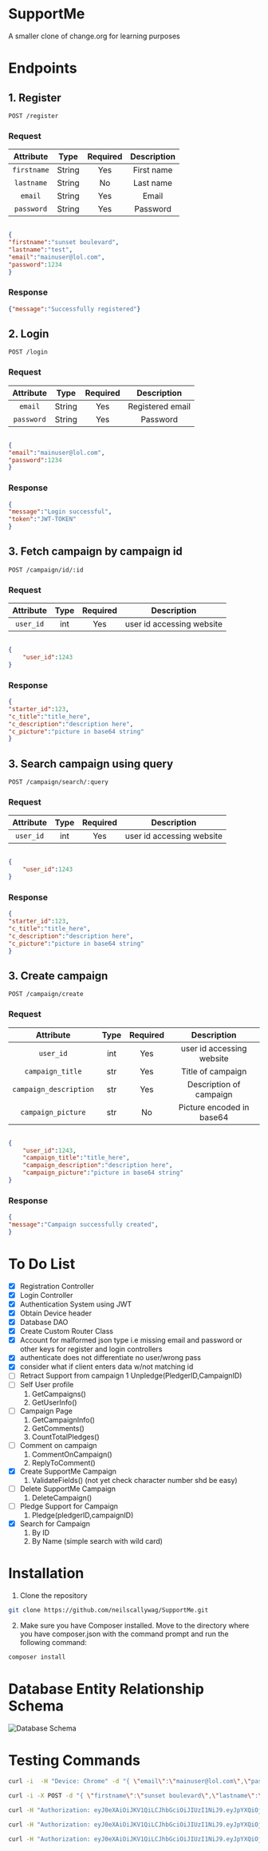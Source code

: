 # SupportMe
 A smaller clone of change.org for learning purposes

# Endpoints

##  1. Register

```API
POST /register
```

### Request

| Attribute  |      Type     |  Required |  Description |
|:----------:|:-------------:|:------:|:------:|
| `firstname` |  String  | Yes | First name |
| `lastname` |     String    |   No | Last name |
| `email` |  String  |    Yes | Email |
| `password` |  String  |    Yes| Password |

```json

{
"firstname":"sunset boulevard",
"lastname":"test",
"email":"mainuser@lol.com",
"password":1234 
}

```

### Response
```json
{"message":"Successfully registered"}
```

## 2. Login
```API
POST /login
```

### Request

| Attribute  |      Type     |  Required |  Description |
|:----------:|:-------------:|:------:|:------:|
| `email` |  String  | Yes | Registered email |
| `password` |     String    |   Yes | Password |


```json

{
"email":"mainuser@lol.com",
"password":1234 
}
```


### Response
```json
{
"message":"Login successful",
"token":"JWT-TOKEN"
}
```

## 3. Fetch campaign by campaign id
```API
POST /campaign/id/:id
```

### Request

| Attribute  |      Type     |  Required |  Description |
|:----------:|:-------------:|:------:|:------:|
| `user_id` |  int | Yes | user id accessing website|


```json

{
    "user_id":1243
}
```

### Response
```json
{
"starter_id":123,
"c_title":"title_here",
"c_description":"description here",
"c_picture":"picture in base64 string"
}
```
## 3. Search campaign using query
```API
POST /campaign/search/:query
```

### Request

| Attribute  |      Type     |  Required |  Description |
|:----------:|:-------------:|:------:|:------:|
| `user_id` |  int | Yes | user id accessing website|


```json

{
    "user_id":1243
}
```

### Response
```json
{
"starter_id":123,
"c_title":"title_here",
"c_description":"description here",
"c_picture":"picture in base64 string"
}
```

## 3. Create campaign
```API
POST /campaign/create
```

### Request

| Attribute  |      Type     |  Required |  Description |
|:----------:|:-------------:|:------:|:------:|
| `user_id` |  int | Yes | user id accessing website|
| `campaign_title` |  str | Yes | Title of campaign|
| `campaign_description` |  str | Yes | Description of campaign|
| `campaign_picture` |  str | No | Picture encoded in base64|


```json

{
    "user_id":1243,
    "campaign_title":"title_here",
    "campaign_description":"description here",
    "campaign_picture":"picture in base64 string"
}
```

### Response
```json
{
"message":"Campaign successfully created",
}
```
# To Do List
- [x] Registration Controller
- [x] Login Controller
- [x] Authentication System using JWT
- [x] Obtain Device header
- [x] Database DAO
- [x] Create Custom Router Class
- [x] Account for malformed json type i.e missing email and password or other keys for register and login controllers
- [x] authenticate does not differentiate no user/wrong pass
- [x] consider what if client enters data w/not matching id
- [ ] Retract Support from campaign
    1 Unpledge(PledgerID,CampaignID)
- [ ] Self User profile
    1. GetCampaigns()
    2. GetUserInfo()
- [ ] Campaign Page
    1. GetCampaignInfo()
    2. GetComments()
    3. CountTotalPledges()
- [ ] Comment on campaign
   1. CommentOnCampaign()
   1. ReplyToComment()
- [x] Create SupportMe Campaign
    1. ValidateFields() (not yet check character number shd be easy)
- [ ] Delete SupportMe Campaign
    1. DeleteCampaign()
- [ ] Pledge Support for Campaign
    1. Pledge(pledgerID,campaignID)
- [x] Search for Campaign
    1. By ID
    2. By Name (simple search with wild card)




# Installation
1. Clone the repository 
```bash
git clone https://github.com/neilscallywag/SupportMe.git
```
2. Make sure you have Composer installed. Move to the directory where you have composer.json with the command prompt and run the following command:
```bash
composer install
```



# Database Entity Relationship Schema
![Database Schema](images/schema.jpg)


# Testing Commands
```bash
curl -i  -H "Device: Chrome" -d "{ \"email\":\"mainuser@lol.com\",\"password\":1234 }" -X POST localhost/login
```

```bash
curl -i -X POST -d "{ \"firstname\":\"sunset boulevard\",\"lastname\":\"test\",\"email\":\"mainuser@lol.com\",\"password\":1234 }" localhost/register
```

```bash
curl -H "Authorization: eyJ0eXAiOiJKV1QiLCJhbGciOiJIUzI1NiJ9.eyJpYXQiOjE2NzEyODI2MjMsImV4cCI6MTY3MTI4NjIyMywiaXNzIjoibG9jYWxob3N0IiwiZGF0YSI6eyJlbWFpbCI6Im1haW51c2VyQGxvbC5jb20iLCJ1c2VyX2lkIjo2fX0.pb8fRwviNAVVqeyEa9xuNIjTk5nADpvcAC_bOqdODhk" -H "Device: Chrome" -d "{\"user_id\":6}" -i -X POST  localhost/campaign/id/1
```

```bash
curl -H "Authorization: eyJ0eXAiOiJKV1QiLCJhbGciOiJIUzI1NiJ9.eyJpYXQiOjE2NzEyODI2MjMsImV4cCI6MTY3MTI4NjIyMywiaXNzIjoibG9jYWxob3N0IiwiZGF0YSI6eyJlbWFpbCI6Im1haW51c2VyQGxvbC5jb20iLCJ1c2VyX2lkIjo2fX0.pb8fRwviNAVVqeyEa9xuNIjTk5nADpvcAC_bOqdODhk" -H "Device: Chrome" -d "{\"user_id\":6}" -i -X POST  localhost/campaign/search/save%20my
```

```bash
curl -H "Authorization: eyJ0eXAiOiJKV1QiLCJhbGciOiJIUzI1NiJ9.eyJpYXQiOjE2NzEyODI2MjMsImV4cCI6MTY3MTI4NjIyMywiaXNzIjoibG9jYWxob3N0IiwiZGF0YSI6eyJlbWFpbCI6Im1haW51c2VyQGxvbC5jb20iLCJ1c2VyX2lkIjo2fX0.pb8fRwviNAVVqeyEa9xuNIjTk5nADpvcAC_bOqdODhk" -H "Device: Chrome" -d "{\"user_id\":6, \"campaign_title\":\"Let us eat cake\",\"campaign_description\":\"shit have flight eh\",\"campaign_picture\":\"base 64 string here\"}" -i -X POST  localhost/campaign/create
```
